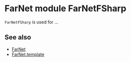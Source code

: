 # FarNet module FarNetFSharp

`FarNetFSharp` is used for ...

## See also

- [FarNet](https://github.com/nightroman/FarNet#readme)
- [FarNet.template](https://github.com/nightroman/FarNet.template#readme)
